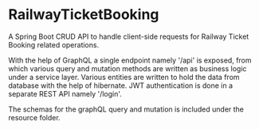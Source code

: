 # RailwayTicketBooking
A Spring Boot CRUD API to handle client-side requests for Railway Ticket Booking related operations.

With the help of GraphQL a single endpoint namely '/api' is exposed, from which various query and mutation methods are written as business logic under a service layer.
Various entities are written to hold the data from database with the help of hibernate.
JWT authentication is done in a separate REST API namely '/login'.

The schemas for the graphQL query and mutation is included under the resource folder.
